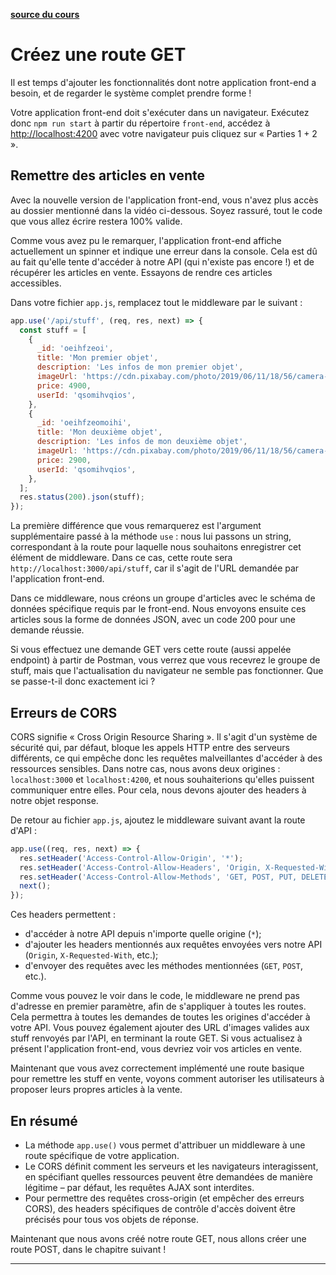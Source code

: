 [**source du cours**](https://openclassrooms.com/fr/courses/6390246-passez-au-full-stack-avec-node-js-express-et-mongodb/6466298-creez-une-route-get)


# Créez une route GET

Il est temps d'ajouter les fonctionnalités dont notre application front-end a besoin, et de regarder le système complet prendre forme !

Votre application front-end doit s'exécuter dans un navigateur. Exécutez donc `npm run start` à partir du répertoire `front-end`, accédez à [http://localhost:4200](http://localhost:4200) avec votre navigateur puis cliquez sur « Parties 1 + 2 ».

## Remettre des articles en vente

Avec la nouvelle version de l'application front-end, vous n'avez plus accès au dossier mentionné dans la vidéo ci-dessous. Soyez rassuré, tout le code que vous allez écrire restera 100% valide.

Comme vous avez pu le remarquer, l'application front-end affiche actuellement un spinner et indique une erreur dans la console. Cela est dû au fait qu'elle tente d'accéder à notre API (qui n'existe pas encore !) et de récupérer les articles en vente. Essayons de rendre ces articles accessibles.

Dans votre fichier `app.js`, remplacez tout le middleware par le suivant :

```javascript
app.use('/api/stuff', (req, res, next) => {
  const stuff = [
    {
      _id: 'oeihfzeoi',
      title: 'Mon premier objet',
      description: 'Les infos de mon premier objet',
      imageUrl: 'https://cdn.pixabay.com/photo/2019/06/11/18/56/camera-4267692_1280.jpg',
      price: 4900,
      userId: 'qsomihvqios',
    },
    {
      _id: 'oeihfzeomoihi',
      title: 'Mon deuxième objet',
      description: 'Les infos de mon deuxième objet',
      imageUrl: 'https://cdn.pixabay.com/photo/2019/06/11/18/56/camera-4267692_1280.jpg',
      price: 2900,
      userId: 'qsomihvqios',
    },
  ];
  res.status(200).json(stuff);
});
```

La première différence que vous remarquerez est l'argument supplémentaire passé à la méthode `use` : nous lui passons un string, correspondant à la route pour laquelle nous souhaitons enregistrer cet élément de middleware. Dans ce cas, cette route sera `http://localhost:3000/api/stuff`, car il s'agit de l'URL demandée par l'application front-end.

Dans ce middleware, nous créons un groupe d'articles avec le schéma de données spécifique requis par le front-end. Nous envoyons ensuite ces articles sous la forme de données JSON, avec un code 200 pour une demande réussie.

Si vous effectuez une demande GET vers cette route (aussi appelée endpoint) à partir de Postman, vous verrez que vous recevrez le groupe de stuff, mais que l'actualisation du navigateur ne semble pas fonctionner. Que se passe-t-il donc exactement ici ?

## Erreurs de CORS

CORS signifie « Cross Origin Resource Sharing ». Il s'agit d'un système de sécurité qui, par défaut, bloque les appels HTTP entre des serveurs différents, ce qui empêche donc les requêtes malveillantes d'accéder à des ressources sensibles. Dans notre cas, nous avons deux origines : `localhost:3000` et `localhost:4200`, et nous souhaiterions qu'elles puissent communiquer entre elles. Pour cela, nous devons ajouter des headers à notre objet response.

De retour au fichier `app.js`, ajoutez le middleware suivant avant la route d'API :

```javascript
app.use((req, res, next) => {
  res.setHeader('Access-Control-Allow-Origin', '*');
  res.setHeader('Access-Control-Allow-Headers', 'Origin, X-Requested-With, Content, Accept, Content-Type, Authorization');
  res.setHeader('Access-Control-Allow-Methods', 'GET, POST, PUT, DELETE, PATCH, OPTIONS');
  next();
});
```

Ces headers permettent :

- d'accéder à notre API depuis n'importe quelle origine (`*`);
- d'ajouter les headers mentionnés aux requêtes envoyées vers notre API (`Origin`, `X-Requested-With`, etc.);
- d'envoyer des requêtes avec les méthodes mentionnées (`GET`, `POST`, etc.).

Comme vous pouvez le voir dans le code, le middleware ne prend pas d'adresse en premier paramètre, afin de s'appliquer à toutes les routes. Cela permettra à toutes les demandes de toutes les origines d'accéder à votre API. Vous pouvez également ajouter des URL d'images valides aux stuff renvoyés par l'API, en terminant la route GET. Si vous actualisez à présent l'application front-end, vous devriez voir vos articles en vente.

Maintenant que vous avez correctement implémenté une route basique pour remettre les stuff en vente, voyons comment autoriser les utilisateurs à proposer leurs propres articles à la vente.

## En résumé

- La méthode `app.use()` vous permet d'attribuer un middleware à une route spécifique de votre application.
- Le CORS définit comment les serveurs et les navigateurs interagissent, en spécifiant quelles ressources peuvent être demandées de manière légitime – par défaut, les requêtes AJAX sont interdites.
- Pour permettre des requêtes cross-origin (et empêcher des erreurs CORS), des headers spécifiques de contrôle d'accès doivent être précisés pour tous vos objets de réponse.

Maintenant que nous avons créé notre route GET, nous allons créer une route POST, dans le chapitre suivant !

---
